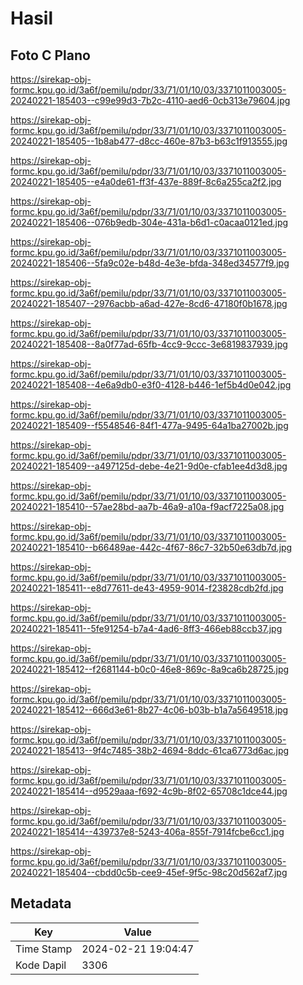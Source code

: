 # Hasil

## Foto C Plano

https://sirekap-obj-formc.kpu.go.id/3a6f/pemilu/pdpr/33/71/01/10/03/3371011003005-20240221-185403--c99e99d3-7b2c-4110-aed6-0cb313e79604.jpg

https://sirekap-obj-formc.kpu.go.id/3a6f/pemilu/pdpr/33/71/01/10/03/3371011003005-20240221-185405--1b8ab477-d8cc-460e-87b3-b63c1f913555.jpg

https://sirekap-obj-formc.kpu.go.id/3a6f/pemilu/pdpr/33/71/01/10/03/3371011003005-20240221-185405--e4a0de61-ff3f-437e-889f-8c6a255ca2f2.jpg

https://sirekap-obj-formc.kpu.go.id/3a6f/pemilu/pdpr/33/71/01/10/03/3371011003005-20240221-185406--076b9edb-304e-431a-b6d1-c0acaa0121ed.jpg

https://sirekap-obj-formc.kpu.go.id/3a6f/pemilu/pdpr/33/71/01/10/03/3371011003005-20240221-185406--5fa9c02e-b48d-4e3e-bfda-348ed34577f9.jpg

https://sirekap-obj-formc.kpu.go.id/3a6f/pemilu/pdpr/33/71/01/10/03/3371011003005-20240221-185407--2976acbb-a6ad-427e-8cd6-47180f0b1678.jpg

https://sirekap-obj-formc.kpu.go.id/3a6f/pemilu/pdpr/33/71/01/10/03/3371011003005-20240221-185408--8a0f77ad-65fb-4cc9-9ccc-3e6819837939.jpg

https://sirekap-obj-formc.kpu.go.id/3a6f/pemilu/pdpr/33/71/01/10/03/3371011003005-20240221-185408--4e6a9db0-e3f0-4128-b446-1ef5b4d0e042.jpg

https://sirekap-obj-formc.kpu.go.id/3a6f/pemilu/pdpr/33/71/01/10/03/3371011003005-20240221-185409--f5548546-84f1-477a-9495-64a1ba27002b.jpg

https://sirekap-obj-formc.kpu.go.id/3a6f/pemilu/pdpr/33/71/01/10/03/3371011003005-20240221-185409--a497125d-debe-4e21-9d0e-cfab1ee4d3d8.jpg

https://sirekap-obj-formc.kpu.go.id/3a6f/pemilu/pdpr/33/71/01/10/03/3371011003005-20240221-185410--57ae28bd-aa7b-46a9-a10a-f9acf7225a08.jpg

https://sirekap-obj-formc.kpu.go.id/3a6f/pemilu/pdpr/33/71/01/10/03/3371011003005-20240221-185410--b66489ae-442c-4f67-86c7-32b50e63db7d.jpg

https://sirekap-obj-formc.kpu.go.id/3a6f/pemilu/pdpr/33/71/01/10/03/3371011003005-20240221-185411--e8d77611-de43-4959-9014-f23828cdb2fd.jpg

https://sirekap-obj-formc.kpu.go.id/3a6f/pemilu/pdpr/33/71/01/10/03/3371011003005-20240221-185411--5fe91254-b7a4-4ad6-8ff3-466eb88ccb37.jpg

https://sirekap-obj-formc.kpu.go.id/3a6f/pemilu/pdpr/33/71/01/10/03/3371011003005-20240221-185412--f2681144-b0c0-46e8-869c-8a9ca6b28725.jpg

https://sirekap-obj-formc.kpu.go.id/3a6f/pemilu/pdpr/33/71/01/10/03/3371011003005-20240221-185412--666d3e61-8b27-4c06-b03b-b1a7a5649518.jpg

https://sirekap-obj-formc.kpu.go.id/3a6f/pemilu/pdpr/33/71/01/10/03/3371011003005-20240221-185413--9f4c7485-38b2-4694-8ddc-61ca6773d6ac.jpg

https://sirekap-obj-formc.kpu.go.id/3a6f/pemilu/pdpr/33/71/01/10/03/3371011003005-20240221-185414--d9529aaa-f692-4c9b-8f02-65708c1dce44.jpg

https://sirekap-obj-formc.kpu.go.id/3a6f/pemilu/pdpr/33/71/01/10/03/3371011003005-20240221-185414--439737e8-5243-406a-855f-7914fcbe6cc1.jpg

https://sirekap-obj-formc.kpu.go.id/3a6f/pemilu/pdpr/33/71/01/10/03/3371011003005-20240221-185404--cbdd0c5b-cee9-45ef-9f5c-98c20d562af7.jpg


## Metadata

| Key        | Value               |
| ---------- | ------------------- |
| Time Stamp | 2024-02-21 19:04:47 |
| Kode Dapil | 3306                |



